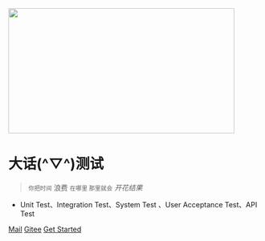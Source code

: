 <img src="https://shen89s.github.io/assets/logo.png" width=450 height=250 />

# 大话(**^▽^**)测试

> <small>你把时间</small> 浪费 <small>在哪里 那里就会</small><em> 开花结果 </em>

- Unit Test、Integration Test、System Test 、User Acceptance Test、API Test

[Mail](mailto:shenjb@thunisoft.com)
[Gitee](http://shen89s.gitee.io)
[Get Started](#软件测试简史)

